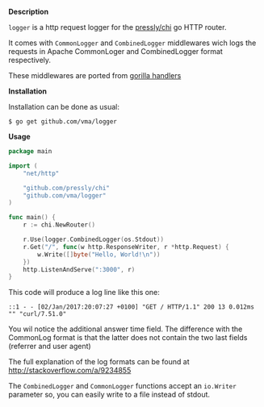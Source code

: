 **Description**

`logger` is a http request logger for the [pressly/chi](https://github.com/pressly/chi) go HTTP router.

It comes  with `CommonLogger` and `CombinedLogger` middlewares wich logs the requests
in Apache CommonLoger and CombinedLogger format respectively.

These middlewares are ported from [gorilla handlers](https://github.com/gorilla/handlers)

**Installation**

Installation can be done as usual:

```
$ go get github.com/vma/logger
```

**Usage**

```go
package main

import (
    "net/http"

    "github.com/pressly/chi"
    "github.com/vma/logger"
)

func main() {
    r := chi.NewRouter()

    r.Use(logger.CombinedLogger(os.Stdout))
    r.Get("/", func(w http.ResponseWriter, r *http.Request) {
        w.Write([]byte("Hello, World!\n"))
    })
    http.ListenAndServe(":3000", r)
}
```

This code will produce a log line like this one:

`::1 - - [02/Jan/2017:20:07:27 +0100] "GET / HTTP/1.1" 200 13 0.012ms "" "curl/7.51.0"`

You wil notice the additional answer time field. The difference with the CommonLog format is
that the latter does not contain the two last fields (referrer and user agent)

The full explanation of the log formats can be found at http://stackoverflow.com/a/9234855

The `CombinedLogger` and `CommonLogger` functions accept an `io.Writer` parameter so, you can
easily write to a file instead of stdout.


